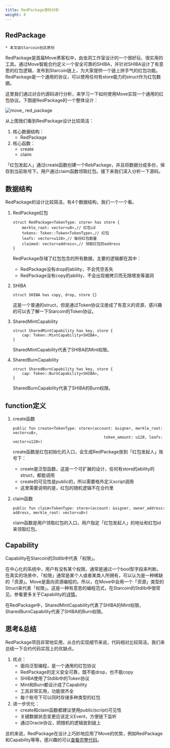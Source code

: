 ```yaml
---
title: RedPackage源码分析
weight: 8
---
```


## RedPackage

~~~
* 本文由Starcoin社区原创
~~~

RedPackage是首届Move黑客松中，由虫洞工作室设计的一个很好玩、很实用的工具。通过Move智能合约定义一个安全可靠的SHIBA，并针对SHIBA设计了有意思的红包逻辑，发布到Starcoin链上，为大家提供一个链上拼手气的红包功能。RedPackage是一个通用的协议，可以使用任何有store能力的struct作为红包数据。

这里我们通过对合约源码进行分析，来学习一下如何使用Move实现一个通用的红包协议。下图是RedPackage的一个整体设计：

![move_ red_package](https://tva1.sinaimg.cn/large/008i3skNly1gu6xrv4ms2j60iz05l0su02.jpg)

从上图我们看到RedPackage设计比较简洁：

1. 核心数据结构：
   * RedPackage
2. 核心函数：
   * create
   * claim

「红包发起人」通过create函数创建一个RebPackage，并且将数据分成多份，保存到当前账号下。用户通过claim函数领取红包。接下来我们深入分析一下源码。



## 数据结构

RedPackage的设计比较简洁，有4个数据结构，我们一个一个看。

1. RedPackage红包

   ~~~Move
   struct RedPackage<TokenType: store> has store {
       merkle_root: vector<u8>,// 红包id
       tokens: Token::Token<TokenType>,// 红包
       leafs: vector<u128>,// 每份红包数量
       claimed: vector<address>,// 领取红包的address
   }
   ~~~

   RedPackage存储了红包包含的所有数据，主要的逻辑都在其中：

   * RedPackage没有drop的ability，不会凭空丢失
   * RedPackage没有copy的ability，不会出现被拷贝而无限增发等漏洞

2. SHIBA

   ~~~Move
   struct SHIBA has copy, drop, store {}
   ~~~

   这是一个普通的struct，但是通过Token协议注册成了有意义的资源，感兴趣的可以去了解一下Starcoin的Token协议。

3. SharedMintCapability

   ~~~Move
   struct SharedMintCapability has key, store {
       cap: Token::MintCapability<SHIBA>,
   }
   ~~~

   SharedMintCapability代表了SHIBA的Mint权限。

4. SharedBurnCapability

   ~~~Move
   struct SharedBurnCapability has key, store {
       cap: Token::BurnCapability<SHIBA>,
   }
   ~~~

   SharedBurnCapability代表了SHIBA的Burn权限。



## function定义

1. create函数

   ~~~Move
   public fun create<TokenType: store>(account: &signer, merkle_root: vector<u8>,
                                           token_amount: u128, leafs: vector<u128>)
   ~~~

   create函数是红包初始化的入口，会生成RedPackage放到「红包发起人」账号下：

   * create是泛型函数，这是一个可扩展的设计，任何有store的ability的struct，都能调用
   * create的可见性是public的，所以需要格外定义script调用
   * 这里需要说明的是，红包的随机逻辑不在合约里

2. claim函数

   ~~~Move
   public fun claim<TokenType: store>(account: &signer, owner_address: address, merkle_root: vector<u8>)
   ~~~

   claim函数是用户领取红包的入口，用户指定「红包发起人」的地址和红包id来领取红包。



## Capability

Capability在Starcoin的Stdlib中代表「权限」。

在中心化的系统中，用户有没有某个权限，通常是通过一个bool型字段来判断。在真实的场景中，「权限」通常是某个人或者某类人所拥有，可以认为是一种稀缺的「资源」。Move是面向资源编程的。所以，在Move中会用一个「资源」类型的Struct来代表「权限」。这是一种有意思的编程范式，在Starcoin的Stdlib中很常见。参看更多关于Capability的[详情](https://starcoin.org/zh/developer/stdlib/stdlib/)。

在RedPackage中，SharedMintCapability代表了SHIBA的Mint权限，SharedBurnCapability代表了SHIBA的Burn权限。



## 思考&总结

RedPackage项目非常地实用，从合约实现细节来说，代码相对比较简洁。我们来总结一下合约代码实现上的优缺点。

1. 优点：
   * 面向泛型编程，是一个通用的红包协议
   * RedPackage的定义安全可靠，既不能drop，也不能copy
   * SHIBA使用了Stdlib中的Token协议
   * Mint和Burn都设计成了Capability
   * 工具非常实用，功能很齐全
   * 每个账号下可以同时存储多种类型的红包
2. 进一步优化：
   * create和claim函数都建议使用public(script)可见性
   * 关键数据状态变更应该定义Event，方便链下监听
   * 通过Oracle协议，把随机的逻辑放到链上

总的来说，RedPackage在设计上巧妙地应用了Move的优势，例如RedPackage和Capability等等，感兴趣的可以[查看完整代码](https://github.com/reilost/meteor/tree/main/meteor-contract/src/modules)。

